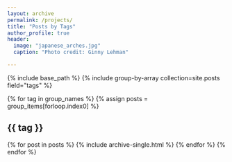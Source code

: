 ```yaml
---
layout: archive
permalink: /projects/
title: "Posts by Tags"
author_profile: true
header:
  image: "japanese_arches.jpg"
  caption: "Photo credit: Ginny Lehman"

---
```


{% include base_path %}
{% include group-by-array collection=site.posts field="tags" %}

{% for tag in group_names %}
  {% assign posts = group_items[forloop.index0] %}
  <h2 id="{{ tag | slugify }}" class="archive__subtitle">{{ tag }}</h2>
  {% for post in posts %}
    {% include archive-single.html %}
  {% endfor %}
{% endfor %}